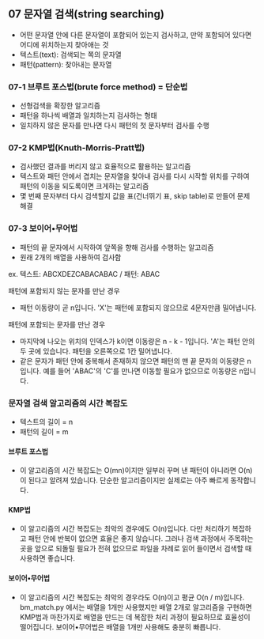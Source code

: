 ## 07 문자열 검색(string searching)
- 어떤 문자열 안에 다른 문자열이 포함되어 있는지 검사하고, 만약 포함되어 있다면 어디에 위치하는지 찾아애는 것
- 텍스트(text): 검색되는 쪽의 문자열
- 패턴(pattern): 찾아내는 문자열

### 07-1 브루트 포스법(brute force method) = 단순법
- 선형검색을 확장한 알고리즘
- 패턴을 하나씩 배열과 일치하는지 검사하는 형태
- 일치하지 않은 문자를 만나면 다시 패턴의 첫 문자부터 검사를 수행

### 07-2 KMP법(Knuth-Morris-Pratt법)
- 검사했던 결과를 버리지 않고 효율적으로 활용하는 알고리즘
- 텍스트와 패턴 안에서 겹치는 문자열을 찾아내 검사를 다시 시작할 위치를 구하여 패턴의 이동을 되도록이면 크게하는 알고리즘
- 몇 번째 문자부터 다시 검색할지 값을 표(건너뛰기 표, skip table)로 만들어 문제 해결

### 07-3 보이어•무어법
- 패턴의 끝 문자에서 시작하여 앞쪽을 향해 검사를 수행하는 알고리즘
- 원래 2개의 배열을 사용하여 검사함

ex. 텍스트: ABCXDEZCABACABAC / 패턴: ABAC    

패턴에 포함되지 않는 문자를 만난 경우
- 패턴 이동량이 곧 n입니다. 'X'는 패턴에 포함되지 않으므로 4문자만큼 밀어냅니다.

패턴에 포함되는 문자를 만난 경우
- 마지막에 나오는 위치의 인덱스가 k이면 이동량은 n - k - 1입니다. 'A'는 패턴 안의 두 곳에 있습니다. 패턴을 오른쪽으로 1칸 밀어냅니다.
- 같은 문자가 패턴 안에 중복해서 존재하지 않으면 패턴의 맨 끝 문자의 이동량은 n입니다. 예를 들어 'ABAC'의 'C'를 만나면 이동할 필요가 없으므로 이동량은 n입니다.

### 문자열 검색 알고리즘의 시간 복잡도
- 텍스트의 길이 = n
- 패턴의 길이 = m

#### 브루트 포스법
- 이 알고리즘의 시간 복잡도는 O(mn)이지만 일부러 꾸며 낸 패턴이 아니라면 O(n)이 된다고 알려져 있습니다. 단순한 알고리즘이지만 실제로는 아주 빠르게 동작합니다.

#### KMP법
- 이 알고리즘의 시간 복잡도는 최악의 경우에도 O(n)입니다. 다만 처리하기 복잡하고 패턴 안에 반복이 없으면 효율은 좋지 않습니다. 그러나 검색 과정에서 주목하는 곳을 앞으로 되돌릴 필요가 전혀 없으므로 파일을 차례로 읽어 들이면서 검색할 때 사용하면 좋습니다.

#### 보이어•무어법
- 이 알고리즘의 시간 복잡도는 최악의 경우라도 O(n)이고 평균 O(n / m)입니다. bm_match.py 에서는 배열을 1개만 사용했지만 배열 2개로 알고리즘을 구현하면 KMP법과 마찬가지로 배열을 만드는 데 복잡한 처리 과정이 필요하므로 효율성이 떨어집니다. 보이어•무어법은 배열을 1개만 사용해도 충분히 빠릅니다.